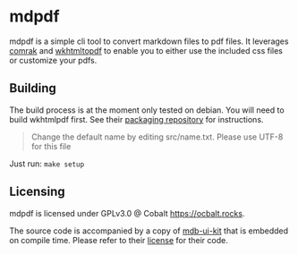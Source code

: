 # mdpdf

mdpdf is a simple cli tool to convert markdown files to pdf files. It leverages [comrak]() and [wkhtmltopdf]() to enable you to either use the included css files or customize your pdfs.

## Building

The build process is at the moment only tested on debian. You will need to build wkhtmlpdf first. See their [packaging repository](https://github.com/wkhtmltopdf/packaging) for instructions.

> Change the default name by editing src/name.txt. Please use UTF-8 for this file

Just run: `make setup`

## Licensing

mdpdf is licensed under GPLv3.0 @ Cobalt <https://ocbalt.rocks>.

The source code is accompanied by a copy of [mdb-ui-kit](https://github.com/mdbootstrap/mdb-ui-kit) that is embedded on compile time. Please refer to their [license](https://github.com/mdbootstrap/mdb-ui-kit/blob/master/License.pdf) for their code.